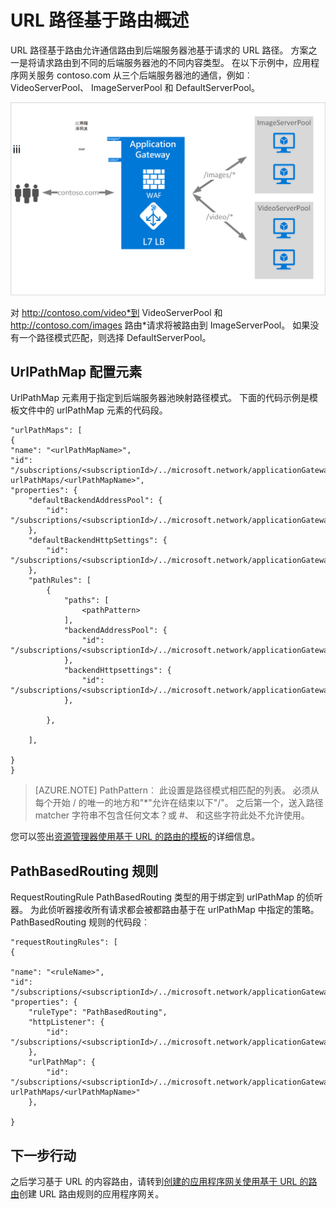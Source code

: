 <properties
   pageTitle="基于 URL 的内容路由概述 |Microsoft Azure"
   description="本页提供基于应用程序网关 URL 的内容路由、 UrlPathMap 配置和 PathBasedRouting 规则的概述。"
   documentationCenter="na"
   services="application-gateway"
   authors="georgewallace"
   manager="carmonm"
   editor="tysonn"/>
<tags
   ms.service="application-gateway"
   ms.devlang="na"
   ms.topic="hero-article"
   ms.tgt_pltfrm="na"
   ms.workload="infrastructure-services"
   ms.date="10/25/2016"
   ms.author="gwallace"/>

# <a name="url-path-based-routing-overview"></a>URL 路径基于路由概述

URL 路径基于路由允许通信路由到后端服务器池基于请求的 URL 路径。 方案之一是将请求路由到不同的后端服务器池的不同内容类型。
在以下示例中，应用程序网关服务 contoso.com 从三个后端服务器池的通信，例如︰ VideoServerPool、 ImageServerPool 和 DefaultServerPool。

![imageURLroute](./media/application-gateway-url-route-overview/figure1.png)

对 http://contoso.com/video*到 VideoServerPool 和 http://contoso.com/images 路由*请求将被路由到 ImageServerPool。 如果没有一个路径模式匹配，则选择 DefaultServerPool。

## <a name="urlpathmap-configuration-element"></a>UrlPathMap 配置元素

UrlPathMap 元素用于指定到后端服务器池映射路径模式。 下面的代码示例是模板文件中的 urlPathMap 元素的代码段。

    "urlPathMaps": [
    {
    "name": "<urlPathMapName>",
    "id": "/subscriptions/<subscriptionId>/../microsoft.network/applicationGateways/<gatewayName>/ urlPathMaps/<urlPathMapName>",
    "properties": {
        "defaultBackendAddressPool": {
            "id": "/subscriptions/<subscriptionId>/../microsoft.network/applicationGateways/<gatewayName>/backendAddressPools/<poolName>"
        },
        "defaultBackendHttpSettings": {
            "id": "/subscriptions/<subscriptionId>/../microsoft.network/applicationGateways/<gatewayName>/backendHttpSettingsList/<settingsName>"
        },
        "pathRules": [
            {
                "paths": [
                    <pathPattern>
                ],
                "backendAddressPool": {
                    "id": "/subscriptions/<subscriptionId>/../microsoft.network/applicationGateways/<gatewayName>/backendAddressPools/<poolName2>"
                },
                "backendHttpsettings": {
                    "id": "/subscriptions/<subscriptionId>/../microsoft.network/applicationGateways/<gatewayName>/backendHttpsettingsList/<settingsName2>"
                },

            },

        ],

    }
    }
    

>[AZURE.NOTE] PathPattern︰ 此设置是路径模式相匹配的列表。 必须从每个开始 / 的唯一的地方和"*"允许在结束以下"/"。 之后第一个，送入路径 matcher 字符串不包含任何文本？或 #、 和这些字符此处不允许使用。 

您可以签出[资源管理器使用基于 URL 的路由的模板](https://azure.microsoft.com/documentation/templates/201-application-gateway-url-path-based-routing)的详细信息。

## <a name="pathbasedrouting-rule"></a>PathBasedRouting 规则

RequestRoutingRule PathBasedRouting 类型的用于绑定到 urlPathMap 的侦听器。 为此侦听器接收所有请求都会被都路由基于在 urlPathMap 中指定的策略。
PathBasedRouting 规则的代码段︰

    "requestRoutingRules": [
    {

    "name": "<ruleName>",
    "id": "/subscriptions/<subscriptionId>/../microsoft.network/applicationGateways/<gatewayName>/requestRoutingRules/<ruleName>",
    "properties": {
        "ruleType": "PathBasedRouting",
        "httpListener": {
            "id": "/subscriptions/<subscriptionId>/../microsoft.network/applicationGateways/<gatewayName>/httpListeners/<listenerName>"
        },
        "urlPathMap": {
            "id": "/subscriptions/<subscriptionId>/../microsoft.network/applicationGateways/<gatewayName>/ urlPathMaps/<urlPathMapName>"
        },

    }
    
## <a name="next-steps"></a>下一步行动

之后学习基于 URL 的内容路由，请转到[创建的应用程序网关使用基于 URL 的路由](application-gateway-create-url-route-portal.md)创建 URL 路由规则的应用程序网关。
